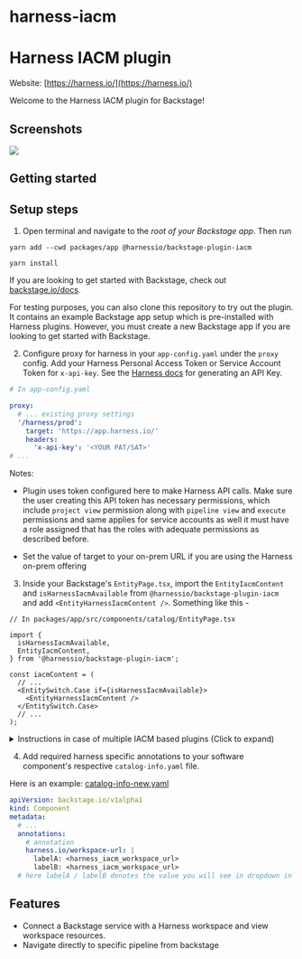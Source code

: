 # harness-iacm

# Harness IACM plugin

Website: [https://harness.io/](https://harness.io/)

Welcome to the Harness IACM plugin for Backstage!

## Screenshots
<img src="./src/assets/harness-iacm-backstage-plugin-screenshot.png">



## Getting started

## Setup steps

1. Open terminal and navigate to the _root of your Backstage app_. Then run

```
yarn add --cwd packages/app @harnessio/backstage-plugin-iacm

yarn install
```

If you are looking to get started with Backstage, check out [backstage.io/docs](https://backstage.io/docs/getting-started/).

For testing purposes, you can also clone this repository to try out the plugin. It contains an example Backstage app setup which is pre-installed with Harness plugins. However, you must create a new Backstage app if you are looking to get started with Backstage.

2. Configure proxy for harness in your `app-config.yaml` under the `proxy` config. Add your Harness Personal Access Token or Service Account Token for `x-api-key`. See the [Harness docs](https://docs.harness.io/article/tdoad7xrh9-add-and-manage-api-keys) for generating an API Key.

```yaml
# In app-config.yaml

proxy:
  # ... existing proxy settings
  '/harness/prod':
    target: 'https://app.harness.io/'
    headers:
      'x-api-key': '<YOUR PAT/SAT>'
# ...
```

Notes:

- Plugin uses token configured here to make Harness API calls. Make sure the user creating this API token has necessary permissions, which include `project view` permission along with `pipeline view` and `execute` permissions and same applies for service accounts as well it must have a role assigned that has the roles with adequate permissions as described before. 

- Set the value of target to your on-prem URL if you are using the Harness on-prem offering

3. Inside your Backstage's `EntityPage.tsx`, import the `EntityIacmContent` and `isHarnessIacmAvailable`  from `@harnessio/backstage-plugin-iacm` and add `<EntityHarnessIacmContent />`. Something like this -

```tsx
// In packages/app/src/components/catalog/EntityPage.tsx

import {
  isHarnessIacmAvailable,
  EntityIacmContent,
} from '@harnessio/backstage-plugin-iacm';

const iacmContent = (
  // ...
  <EntitySwitch.Case if={isHarnessIacmAvailable}>
    <EntityHarnessIacmContent />
  </EntitySwitch.Case>
  // ...
);
```


<details>
  <summary>Instructions in case of multiple IACM based plugins (Click to expand)</summary>

```tsx
// In packages/app/src/components/catalog/EntityPage.tsx

import {
  isHarnessIacmAvailable,
  EntityIacmContent,
} from '@harnessio/backstage-plugin-iacm';


const serviceEntityPage = (
  // ...
  <EntityLayout.Route
    path="/harness-iacm"
    title="Harness IACM"
    if={isHarnessIacmAvailable}
  >
    <EntityIacmContent />
  </EntityLayout.Route>
  // ...
);
```

</details>

4. Add required harness specific annotations to your software component's respective `catalog-info.yaml` file.

Here is an example: [catalog-info-new.yaml](../../examples/catalog-harness-iacm.yaml)
```yaml
apiVersion: backstage.io/v1alpha1
kind: Component
metadata:
  # ...
  annotations:
    # annotation
    harness.io/workspace-url: |
      labelA: <harness_iacm_workspace_url>
      labelB: <harness_iacm_workspace_url>
  # here labelA / labelB denotes the value you will see in dropdown in workspace list. 

```



## Features

- Connect a Backstage service with a Harness workspace and view workspace resources.
- Navigate directly to specific pipeline from backstage


